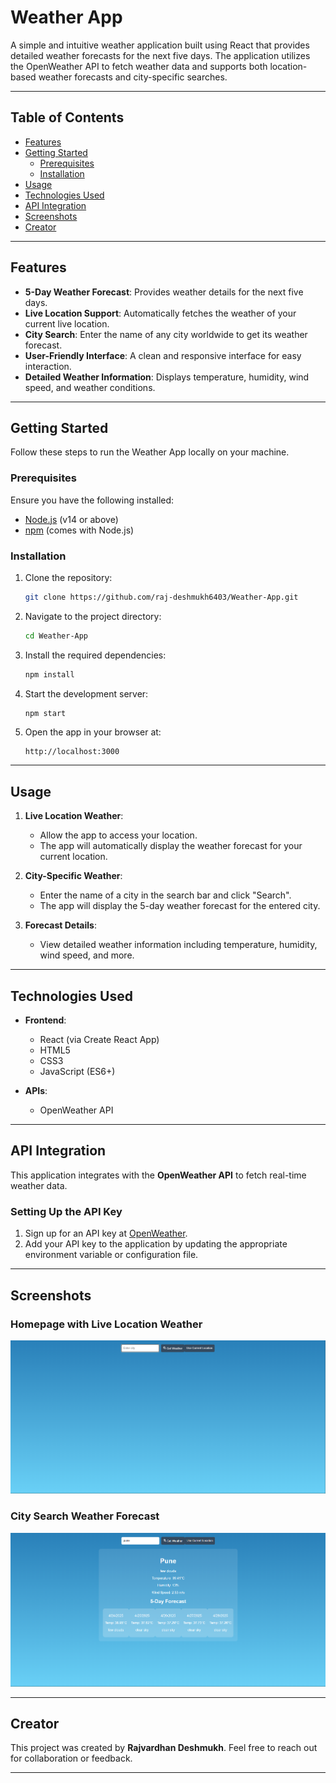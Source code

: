 # Weather App

A simple and intuitive weather application built using React that provides detailed weather forecasts for the next five days. The application utilizes the OpenWeather API to fetch weather data and supports both location-based weather forecasts and city-specific searches.

---

## Table of Contents

- [Features](#features)
- [Getting Started](#getting-started)
  - [Prerequisites](#prerequisites)
  - [Installation](#installation)
- [Usage](#usage)
- [Technologies Used](#technologies-used)
- [API Integration](#api-integration)
- [Screenshots](#screenshots)
- [Creator](#creator)

---

## Features

- **5-Day Weather Forecast**: Provides weather details for the next five days.
- **Live Location Support**: Automatically fetches the weather of your current live location.
- **City Search**: Enter the name of any city worldwide to get its weather forecast.
- **User-Friendly Interface**: A clean and responsive interface for easy interaction.
- **Detailed Weather Information**: Displays temperature, humidity, wind speed, and weather conditions.

---

## Getting Started

Follow these steps to run the Weather App locally on your machine.

### Prerequisites

Ensure you have the following installed:

- [Node.js](https://nodejs.org/) (v14 or above)
- [npm](https://www.npmjs.com/) (comes with Node.js)

### Installation

1. Clone the repository:
   ```bash
   git clone https://github.com/raj-deshmukh6403/Weather-App.git
   ```

2. Navigate to the project directory:
   ```bash
   cd Weather-App
   ```

3. Install the required dependencies:
   ```bash
   npm install
   ```

4. Start the development server:
   ```bash
   npm start
   ```

5. Open the app in your browser at:
   ```
   http://localhost:3000
   ```

---

## Usage

1. **Live Location Weather**:
   - Allow the app to access your location.
   - The app will automatically display the weather forecast for your current location.

2. **City-Specific Weather**:
   - Enter the name of a city in the search bar and click "Search".
   - The app will display the 5-day weather forecast for the entered city.

3. **Forecast Details**:
   - View detailed weather information including temperature, humidity, wind speed, and more.

---

## Technologies Used

- **Frontend**:
  - React (via Create React App)
  - HTML5
  - CSS3
  - JavaScript (ES6+)

- **APIs**:
  - OpenWeather API

---

## API Integration

This application integrates with the **OpenWeather API** to fetch real-time weather data.

### Setting Up the API Key

1. Sign up for an API key at [OpenWeather](https://openweathermap.org/api).
2. Add your API key to the application by updating the appropriate environment variable or configuration file.

---

## Screenshots

### Homepage with Live Location Weather
![Live Location Weather](screenshot1.png)

### City Search Weather Forecast
![City Search](screenshot2.png)

---

## Creator

This project was created by **Rajvardhan Deshmukh**. Feel free to reach out for collaboration or feedback.

---
